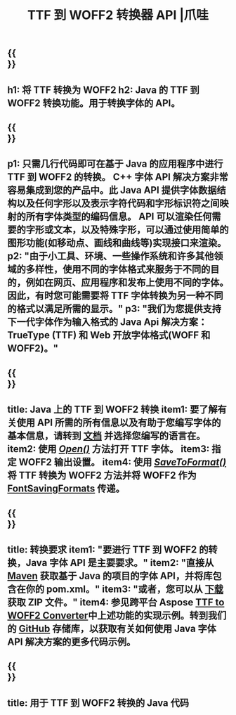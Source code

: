 ﻿---
translation: true
template: /_templates/conversion-child-java.md
title: TTF 到 WOFF2 转换器 API |爪哇
description: 在 Windows 和 Linux 上使用 Java API 将 TTF 转换为 WOFF2。将本机 TTF 到 WOFF2 字体转换功能集成到您自己的解决方案中。
keywords: ttf to woff2 java api, ttf2woff2 java解决方案, ttf to woff2 java
url: /java/conversion/ttf-to-woff2/
family: font
platformtag: java
feature: conversion
otherformats: WOFF
---

{{<section banner>}}
---
h1: 将 TTF 转换为 WOFF2
h2: Java 的 TTF 到 WOFF2 转换功能。用于转换字体的 API。
---

{{<section overview>}}
---
p1: 只需几行代码即可在基于 Java 的应用程序中进行 TTF 到 WOFF2 的转换。 С++ 字体 API 解决方案非常容易集成到您的产品中。此 Java API 提供字体数据结构以及任何字形以及表示字符代码和字形标识符之间映射的所有字体类型的编码信​​息。 API 可以渲染任何需要的字形或文本，以及特殊字形，可以通过使用简单的图形功能(如移动点、画线和曲线等)实现接口来渲染。
p2: "由于小工具、环境、一些操作系统和许多其他领域的多样性，使用不同的字体格式来服务于不同的目的，例如在网页、应用程序和发布上使用不同的字体。因此，有时您可能需要将 TTF 字体转换为另一种不同的格式以满足所需的显示。"
p3: "我们为您提供支持下一代字体作为输入格式的 Java Api 解决方案：TrueType (TTF) 和 Web 开放字体格式(WOFF 和 WOFF2)。"
---

{{<section feature1>}}
---
title: Java 上的 TTF 到 WOFF2 转换
item1: 要了解有关使用 API 所需的所有信息以及有助于您编写字体的基本信息，请转到 [文档](https://docs.aspose.com/font/) 并选择您编写的语言在。
item2: 使用 [*Open()*](https://reference.aspose.com/font/java/com.aspose.font/Font#open-com.aspose.font.FontDefinition-) 方法打开 TTF 字体。
item3: 指定 WOFF2 输出设置。
item4: 使用 [*SaveToFormat()*](https://reference.aspose.com/font/java/com.aspose.font/Font#saveToFormat-java.io.OutputStream-com.aspose.font.FontSavingFormats-)将 TTF 转换为 WOFF2 方法并将 WOFF2 作为 [FontSavingFormats](https://reference.aspose.com/font/java/com.aspose.font/FontSavingFormats) 传递。
---

{{<section feature2>}}
---
title: 转换要求
item1: "要进行 TTF 到 WOFF2 的转换，Java 字体 API 是主要要求。"
item2: "直接从 [Maven](https://repository.aspose.com/webapp/#/artifacts/browse/tree/General/repo/com/aspose/aspose-font) 获取基于 Java 的项目的字体 API，并将库包含在你的 pom.xml。"
item3: "或者，您可以从 [下载](https://downloads.aspose.com/font/java) 获取 ZIP 文件。"
item4: 参见跨平台 Aspose [TTF to WOFF2 Converter](https://products.aspose.app/font/conversion/ttf-to-woff2)中上述功能的实现示例。转到我们的 [GitHub](https://github.com/aspose-font/Aspose.Font-Documentation/tree/master/java-examples) 存储库，以获取有关如何使用 Java 字体 API 解决方案的更多代码示例。
---

{{<section codeexample>}}
---
title: 用于 TTF 到 WOFF2 转换的 Java 代码
---
